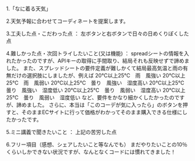 1.「なに着る天気」

2.天気予報に合わせてコーディネートを提案します。

3.工夫した点・こだわった点 ： 左ボタンと右ボタンで日々の日めくりぽくした点

4.難しかった点・次回トライしたいこと(又は機能) ： spreadシートの情報を入れたかったのですが、APIキーの取得に手間取り、結局それも反映せずで諦めました。 また、スプレッドシートの要件定義が難しかくて結局最高気温と雨の有無だけの選択肢にしましたが、例えば 20℃以上25℃　雨　風強い 20℃以上25℃　雨　風弱い 20℃以上25℃　曇り　風強い　湿度高い 20℃以上25℃　曇り　風強い　湿度低い 20℃以上25℃　曇り　風弱い　湿度高い 20℃以上25℃　曇り　風弱い　湿度低い など、要件をかなり細かくしたかったのですが、諦めました。 さらに、本当は「このコーデが気に入ったら」のボタンを押すと、そのままECサイトに行って価格がわかってそのまま購入できる仕様にしたかったです。

5.ミニ講義で聞きたいこと ： 上記の苦労した点

6.フリー項目（感想、シェアしたいこと等なんでも） まだやりたいことの10％くらいしかできない状況ですが、なんとなくコードには慣れてきました！
